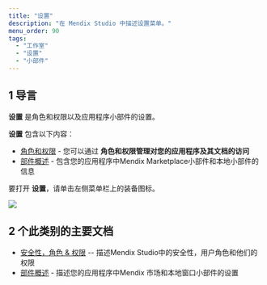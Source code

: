 ```yaml
---
title: "设置"
description: "在 Mendix Studio 中描述设置菜单。"
menu_order: 90
tags:
  - "工作室"
  - "设置"
  - "小部件"
---
```


## 1 导言

**设置** 是角色和权限以及应用程序小部件的设置。

**设置** 包含以下内容：

* [角色和权限](settings-security) - 您可以通过 **角色和权限管理对您的应用程序及其文档的访问**
* [部件概述](settings-widget-overview) - 包含您的应用程序中Mendix Marketplace小部件和本地小部件的信息

要打开 **设置**，请单击左侧菜单栏上的装备图标。

![](attachments/settings/settings-icon.png)

## 2 个此类别的主要文档

* [安全性，角色 & 权限](settings-security) -- 描述Mendix Studio中的安全性，用户角色和他们的权限
* [部件概述](settings-widget-overview) - 描述您的应用程序中Mendix 市场和本地窗口小部件的设置
